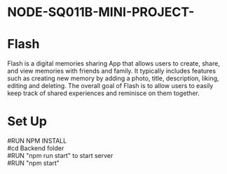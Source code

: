 # NODE-SQ011B-MINI-PROJECT-
# Flash
Flash is a digital memories sharing App that allows users to create, share, and view memories with friends and family. It typically includes features such as creating new memory by adding a photo, title, description, liking, editing and deleting. The overall goal of Flash is to allow users to easily keep track of shared experiences and reminisce on them together.

# Set Up
#RUN NPM INSTALL   
#cd Backend folder   
#RUN "npm run start" to start server   
#RUN "npm start"   
